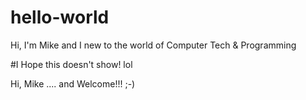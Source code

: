 # hello-world
Hi, I'm Mike and I new to the world of Computer Tech &amp; Programming

#I Hope this doesn't show! lol

Hi, Mike .... and Welcome!!! ;-)
